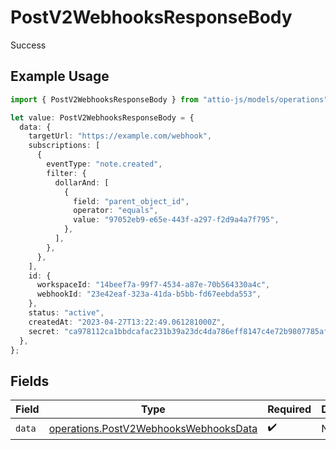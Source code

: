# PostV2WebhooksResponseBody

Success

## Example Usage

```typescript
import { PostV2WebhooksResponseBody } from "attio-js/models/operations";

let value: PostV2WebhooksResponseBody = {
  data: {
    targetUrl: "https://example.com/webhook",
    subscriptions: [
      {
        eventType: "note.created",
        filter: {
          dollarAnd: [
            {
              field: "parent_object_id",
              operator: "equals",
              value: "97052eb9-e65e-443f-a297-f2d9a4a7f795",
            },
          ],
        },
      },
    ],
    id: {
      workspaceId: "14beef7a-99f7-4534-a87e-70b564330a4c",
      webhookId: "23e42eaf-323a-41da-b5bb-fd67eebda553",
    },
    status: "active",
    createdAt: "2023-04-27T13:22:49.061281000Z",
    secret: "ca978112ca1bbdcafac231b39a23dc4da786eff8147c4e72b9807785afee48bb",
  },
};
```

## Fields

| Field                                                                                          | Type                                                                                           | Required                                                                                       | Description                                                                                    |
| ---------------------------------------------------------------------------------------------- | ---------------------------------------------------------------------------------------------- | ---------------------------------------------------------------------------------------------- | ---------------------------------------------------------------------------------------------- |
| `data`                                                                                         | [operations.PostV2WebhooksWebhooksData](../../models/operations/postv2webhookswebhooksdata.md) | :heavy_check_mark:                                                                             | N/A                                                                                            |